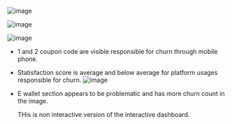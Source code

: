 ![image](https://github.com/pooja614/PowerBI_Projects_/assets/69869583/26a4988e-d6ff-4fa0-af62-5c06041eb782) 

![image](https://github.com/pooja614/PowerBI_Projects_/assets/69869583/1a16df1c-d1e5-4a37-9cd9-15aa1399776c)


![image](https://github.com/pooja614/PowerBI_Projects_/assets/69869583/dc783a25-2a03-4833-a23b-67fbc1a5c688)

- 1 and 2 coupon code are visible responsible for churn through mobile phone. 
- Statisfaction score is average and below average for platform usages responsible for churn. 
![image](https://github.com/pooja614/PowerBI_Projects_/assets/69869583/e618bcc7-79a1-43de-8c32-4c41c1cdac6b)
- E wallet section appears to be problematic and has more churn count in the image.

  THis is non interactive version of the interactive dashboard. 

